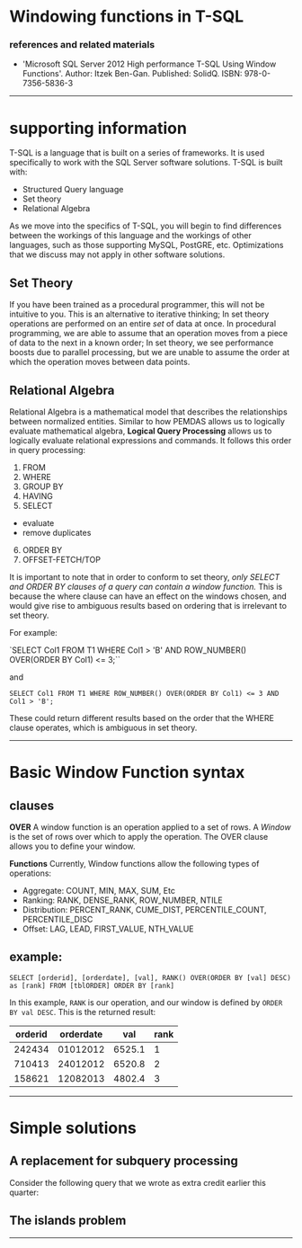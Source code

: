 # Windowing functions in T-SQL

### references and related materials

- 'Microsoft SQL Server 2012 High performance T-SQL Using Window Functions'. Author: Itzek Ben-Gan. Published: SolidQ. ISBN: 978-0-7356-5836-3

---

# supporting information

T-SQL is a language that is built on a series of frameworks. It is used specifically to work with the SQL Server software solutions. T-SQL is built with:

- Structured Query language
- Set theory
- Relational Algebra

As we move into the specifics of T-SQL, you will begin to find differences between the workings of this language and the workings of other languages, such as those supporting MySQL, PostGRE, etc. Optimizations that we discuss may not apply in other software solutions.

## Set Theory

If you have been trained as a procedural programmer, this will not be intuitive to you. This is an alternative to iterative thinking; In set theory operations are performed on an entire *set* of data at once. In procedural programming, we are able to assume that an operation moves from a piece of data to the next in a known order; In set theory, we see performance boosts due to parallel processing, but we are unable to assume the order at which the operation moves between data points.

## Relational Algebra

Relational Algebra is a mathematical model that describes the relationships between normalized entities. Similar to how PEMDAS allows us to logically evaluate mathematical algebra, **Logical Query Processing** allows us to logically evaluate relational expressions and commands. It follows this order in query processing:

1. FROM
2. WHERE
3. GROUP BY
4. HAVING
5. SELECT
  - evaluate
  - remove duplicates
6. ORDER BY
7. OFFSET-FETCH/TOP

It is important to note that in order to conform to set theory, *only SELECT and ORDER BY clauses of a query can contain a window function.* This is because the where clause can have an effect on the windows chosen, and would give rise to ambiguous results based on ordering that is irrelevant to set theory.

For example:

`SELECT Col1 FROM T1 WHERE Col1 > 'B' AND ROW_NUMBER() OVER(ORDER BY Col1) <= 3;``

and

`SELECT Col1 FROM T1 WHERE ROW_NUMBER() OVER(ORDER BY Col1) <= 3 AND Col1 > 'B';`

These could return different results based on the order that the WHERE clause operates, which is ambiguous in set theory.

---

# Basic Window Function syntax

## clauses

**OVER** A window function is an operation applied to a set of rows. A *Window* is the set of rows over which to apply the operation. The OVER clause allows you to define your window.

**Functions** Currently, Window functions allow the following types of operations:
- Aggregate: COUNT, MIN, MAX, SUM, Etc
- Ranking: RANK, DENSE_RANK, ROW_NUMBER, NTILE
- Distribution: PERCENT_RANK, CUME_DIST, PERCENTILE_COUNT, PERCENTILE_DISC
- Offset: LAG, LEAD, FIRST_VALUE, NTH_VALUE

## example:

`SELECT [orderid], [orderdate], [val], RANK() OVER(ORDER BY [val] DESC) as [rank] FROM [tblORDER] ORDER BY [rank]`

In this example, `RANK` is our operation, and our window is defined by `ORDER BY val DESC`. This is the returned result:

| orderid | orderdate | val | rank |
| - | - | - | - |
| 242434 | 01012012 | 6525.1 | 1 |
| 710413 | 24012012 | 6520.8 | 2 |
| 158621 | 12082013 | 4802.4 | 3 |
---
# Simple solutions

## A replacement for subquery processing

Consider the following query that we wrote as extra credit earlier this quarter:



## The islands problem

---
